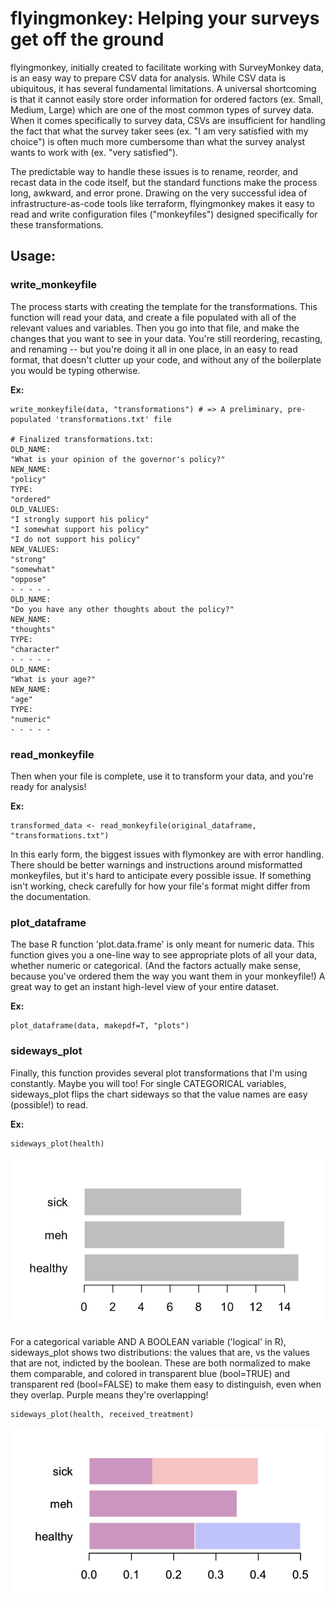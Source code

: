 # flyingmonkey: Helping your surveys get off the ground

flyingmonkey, initially created to facilitate working with SurveyMonkey data, is an easy way to prepare CSV data for analysis. While CSV data is ubiquitous, it has several
fundamental limitations. A universal shortcoming is that it cannot easily store order information for ordered factors (ex. Small, Medium, Large) which are one of the most common types of 
survey data. When it comes specifically to survey data, CSVs are insufficient for handling the fact that what the survey taker sees (ex. "I am very satisfied with my choice") is often 
much more cumbersome than what the survey analyst wants to work with (ex. "very satisfied").

The predictable way to handle these issues is to rename, reorder, and recast data in the code itself, but the standard functions 
make the process long, awkward, and error prone. Drawing on the very successful idea of infrastructure-as-code tools like terraform, flyingmonkey makes it easy to read and write
configuration files ("monkeyfiles") designed specifically for these transformations.

## Usage:
### write_monkeyfile
The process starts with creating the template for the transformations. This function will read your data, and create a file populated with all of the relevant values and variables.
Then you go into that file, and make the changes that you want to see in your data. You're still reordering, recasting, and renaming -- but you're doing it all in one place, 
in an easy to read format, that doesn't clutter up your code, and without any of the boilerplate you would be typing otherwise.

**Ex:**
```
write_monkeyfile(data, "transformations") # => A preliminary, pre-populated 'transformations.txt' file

# Finalized transformations.txt:
OLD_NAME:
"What is your opinion of the governor's policy?"
NEW_NAME:
"policy"
TYPE:
"ordered"
OLD_VALUES:
"I strongly support his policy"
"I somewhat support his policy"
"I do not support his policy"
NEW_VALUES:
"strong"
"somewhat"
"oppose"
- - - - -
OLD_NAME:
"Do you have any other thoughts about the policy?"
NEW_NAME:
"thoughts"
TYPE:
"character"
- - - - -
OLD_NAME:
"What is your age?"
NEW_NAME:
"age"
TYPE:
"numeric"
- - - - -
```

### read_monkeyfile
Then when your file is complete, use it to transform your data, and you're ready for analysis!

**Ex:**
```
transformed_data <- read_monkeyfile(original_dataframe, "transformations.txt")
```
In this early form, the biggest issues with flymonkey are with error handling. There should be better warnings and instructions around misformatted monkeyfiles, but it's hard to
anticipate every possible issue. If something isn't working, check carefully for how your file's format might differ from the documentation.

### plot_dataframe
The base R function 'plot.data.frame' is only meant for numeric data. This function gives you a one-line way to see appropriate plots of all your data, whether numeric or categorical.
(And the factors actually make sense, because you've ordered them the way you want them in your monkeyfile!)
A great way to get an instant high-level view of your entire dataset.

**Ex:**
```
plot_dataframe(data, makepdf=T, "plots")
```

### sideways_plot
Finally, this function provides several plot transformations that I'm using constantly. Maybe you will too!
For single CATEGORICAL variables, sideways_plot flips the chart sideways so that the value names are easy (possible!) to read. 

**Ex:**
```
sideways_plot(health)
```
![alt text](https://github.com/amloewi/flyingmonkey/blob/main/images/sideways_1.png?raw=true)


For a categorical variable AND A BOOLEAN variable ('logical' in R), sideways_plot shows two distributions: the values that are, vs the values that are not, indicted by the boolean.
These are both normalized to make them comparable, and colored in transparent blue (bool=TRUE) and transparent red (bool=FALSE) to make them easy to distinguish, even when they overlap. Purple means they're overlapping!
```
sideways_plot(health, received_treatment)
```
![alt text](https://github.com/amloewi/flyingmonkey/blob/main/images/sideways_2.png)


